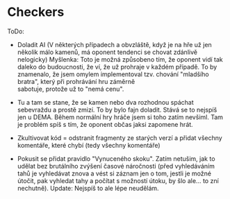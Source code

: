 # Checkers
ToDo:
- Doladit AI (V některých případech a obvzláště, když je na hře už jen několik málo kamenů, má oponent tendenci se chovat zdánlivě nelogicky)
       Myšlenka:    Toto je možná způsobeno tím, že oponent vidí tak daleko do budoucnosti, že ví, že už prohraje v každém případě. 
                    To by znamenalo, že jsem omylem implementoval tzv. chování "mladšího bratra", který při prohrávání hru záměrně      
                    sabotuje, protože už to "nemá cenu".
              
- Tu a tam se stane, že se kamen nebo dva rozhodnou spáchat sebevraždu a prostě zmizí. To by bylo fajn doladit. Stává se to nejspíš jen u DEMA. Během normální hry hráče jsem si toho zatím nevšiml. Tam je problém spíš s tím, že oponent občas jaksi zapomene hrát.

- Zkultivovat kód = odstranit fragmenty ze starých verzí a přidat všechny komentáře, které chybí (tedy všechny komentáře)

- Pokusit se přidat pravidlo "Vynuceného skoku". Zatím netušim, jak to udělat bez brutálního zvýšení časové náročnosti (před vyhledáváním tahů je vyhledávat znova a vést si záznam jen o tom, jestli je možné útočit, pak vyhledat tahy a počítat s možností útoku, by šlo ale... to zní nechutně). Update: Nejspíš to ale lépe neudělám.
